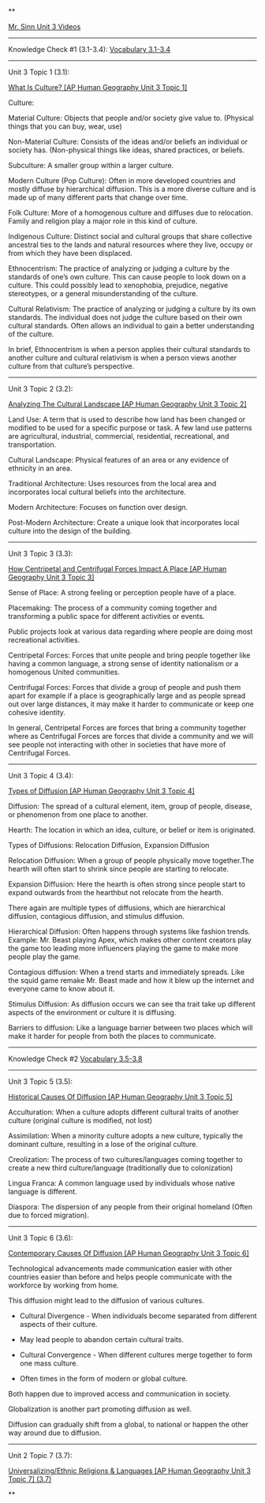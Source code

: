 **

[Mr. Sinn Unit 3 Videos](https://docs.google.com/document/d/1EfOpR34_8jRJX7HYQ_tcM1tE4kWNjs3Icz4I2X_6lNc/edit?usp=sharing)

---------------------------------------------------------------------------------------

Knowledge Check #1 (3.1-3.4): [Vocabulary 3.1-3.4](https://knowt.io/flashcards/b796b53e-b8be-4a02-ac56-92326e98ecf3)

---------------------------------------------------------------------------------------

Unit 3 Topic 1 (3.1):

[What Is Culture? [AP Human Geography Unit 3 Topic 1]](https://www.youtube.com/watch?v=XhmaO2Va7EE)

Culture:

Material Culture: Objects that people and/or society give value to. (Physical things that you can buy, wear, use)

Non-Material Culture: Consists of the ideas and/or beliefs an individual or society has. (Non-physical things like ideas, shared practices, or beliefs.

Subculture: A smaller group within a larger culture.

Modern Culture (Pop Culture): Often in more developed countries and mostly diffuse by hierarchical diffusion. This is a more diverse culture and is made up of many different parts that change over time.

Folk Culture: More of a homogenous culture and diffuses due to relocation. Family and religion play a major role in this kind of culture.

Indigenous Culture: Distinct social and cultural groups that share collective ancestral ties to the lands and natural resources where they live, occupy or from which they have been displaced.

Ethnocentrism: The practice of analyzing or judging a culture by the standards of one’s own culture. This can cause people to look down on a culture. This could possibly lead to xenophobia, prejudice, negative stereotypes, or a general misunderstanding of the culture.

Cultural Relativism: The practice of analyzing or judging a culture by its own standards. The individual does not judge the culture based on their own cultural standards. Often allows an individual to gain a better understanding of the culture.

In brief, Ethnocentrism is when a person applies their cultural standards to another culture and cultural relativism is when a person views another culture from that culture’s perspective.

---------------------------------------------------------------------------------------

Unit 3 Topic 2 (3.2):

[Analyzing The Cultural Landscape [AP Human Geography Unit 3 Topic 2]](https://www.youtube.com/watch?v=d8plS11eeOA)

Land Use: A term that is used to describe how land has been changed or modified to be used for a specific purpose or task. A few land use patterns are agricultural, industrial, commercial, residential, recreational, and transportation.

Cultural Landscape: Physical features of an area or any evidence of ethnicity in an area.

Traditional Architecture: Uses resources from the local area and incorporates local cultural beliefs into the architecture.

Modern Architecture: Focuses on function over design.

Post-Modern Architecture: Create a unique look that incorporates local culture into the design of the building.

---------------------------------------------------------------------------------------

Unit 3 Topic 3 (3.3):

[How Centripetal and Centrifugal Forces Impact A Place [AP Human Geography Unit 3 Topic 3]](https://www.youtube.com/watch?v=tPnDVuyzJI4)

Sense of Place: A strong feeling or perception people have of a place.

Placemaking: The process of a community coming together and transforming a public space for different activities or events.

Public projects look at various data regarding where people are doing most recreational activities.

Centripetal Forces: Forces that unite people and bring people together like having a common language, a strong sense of identity nationalism or a homogenous United communities.

Centrifugal Forces: Forces that divide a group of people and push them apart for example if a place is geographically large and as people spread out over large distances, it may make it harder to communicate or keep one cohesive identity.

In general, Centripetal Forces are forces that bring a community together where as Centrifugal Forces are forces that divide a community and we will see people not interacting with other in societies that have more of Centrifugal Forces.

---------------------------------------------------------------------------------------

Unit 3 Topic 4 (3.4):

[Types of Diffusion [AP Human Geography Unit 3 Topic 4]](https://www.youtube.com/watch?v=JbzDulxR1ww)

Diffusion: The spread of a cultural element, item, group of people, disease, or phenomenon from one place to another.

Hearth: The location in which an idea, culture, or belief or item is originated.

Types of Diffusions: Relocation Diffusion, Expansion Diffusion

Relocation Diffusion: When a group of people physically move together.The hearth will often start to shrink since people are starting to relocate.

Expansion Diffusion: Here the hearth is often strong since people start to expand outwards from the hearthbut not relocate from the hearth.

There again are multiple types of diffusions, which are hierarchical diffusion, contagious diffusion, and stimulus diffusion.

Hierarchical Diffusion: Often happens through systems like fashion trends. Example: Mr. Beast playing Apex, which makes other content creators play the game too leading more influencers playing the game to make more people play the game.

Contagious diffusion: When a trend starts and immediately spreads. Like the squid game remake Mr. Beast made and how it blew up the internet and everyone came to know about it.

Stimulus Diffusion: As diffusion occurs we can see tha trait take up different aspects of the environment or culture it is diffusing.

Barriers to diffusion: Like a language barrier between two places which will make it harder for people from both the places to communicate.

---------------------------------------------------------------------------------------

Knowledge Check #2 [Vocabulary 3.5-3.8](https://knowt.io/flashcards/cb3fafa5-3730-4db0-b5d8-8d7c7812a762)

---------------------------------------------------------------------------------------

Unit 3 Topic 5 (3.5):

[Historical Causes Of Diffusion [AP Human Geography Unit 3 Topic 5]](https://www.youtube.com/watch?v=e7RrXLa4hhU)

Acculturation: When a culture adopts different cultural traits of another culture (original culture is modified, not lost)

Assimilation: When a minority culture adopts a new culture, typically the dominant culture, resulting in a lose of the original culture.

Creolization: The process of two cultures/languages coming together to create a new third culture/language (traditionally due to colonization)

Lingua Franca: A common language used by individuals whose native language is different.

Diaspora: The dispersion of any people from their original homeland (Often due to forced migration).

---------------------------------------------------------------------------------------

Unit 3 Topic 6 (3.6):

[Contemporary Causes Of Diffusion [AP Human Geography Unit 3 Topic 6]](https://www.youtube.com/watch?v=TZSgp2thkQs&t=230s)

Technological advancements made communication easier with other countries easier than before and helps people communicate with the workforce by working from home.

This diffusion might lead to the diffusion of various cultures.

-   Cultural Divergence - When individuals become separated from different aspects of their culture.
    

-   May lead people to abandon certain cultural traits.
    

-   Cultural Convergence - When different cultures merge together to form one mass culture.
    

-   Often times in the form of modern or global culture.
    

Both happen due to improved access and communication in society.

Globalization is another part promoting diffusion as well.

Diffusion can gradually shift from a global, to national or happen the other way around due to diffusion.

---------------------------------------------------------------------------------------

Unit 2 Topic 7 (3.7):

[Universalizing/Ethnic Religions & Languages [AP Human Geography Unit 3 Topic 7] (3.7)](https://www.youtube.com/watch?v=VMi4ffwoQFA&list=PL-R0qM-A09ux0ti2CpNbfPG2XYDOZRmd0&index=8)

  
**